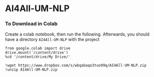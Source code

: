# AI4All-UM-NLP

### To Download in Colab
Create a colab notebook, then run the following. Afterwards, you should have a directory `AI4All-UM-NLP` with the project
```
from google.colab import drive
drive.mount('/content/drive')
%cd '/content/drive/My Drive/'

!wget https://www.dropbox.com/s/wbqabaqo3tuo99q/AI4All-UM-NLP.zip
!unzip AI4All-UM-NLP.zip
```
